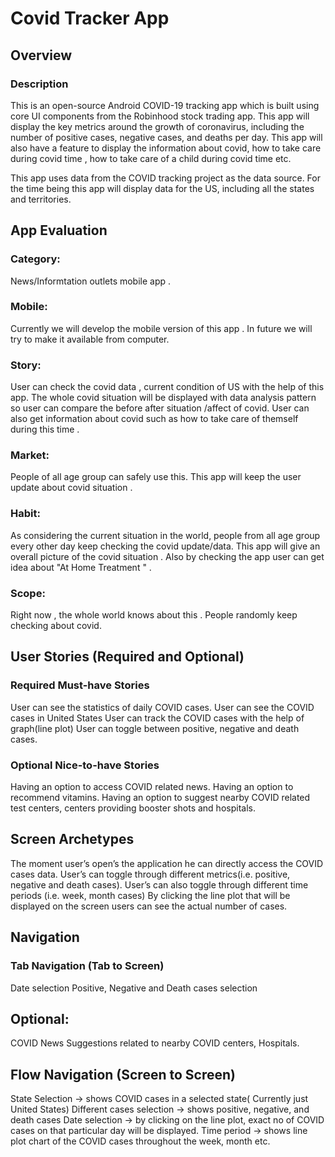 # Covid Tracker App 


## Overview

### Description

This is an open-source Android COVID-19 tracking app which is built using core UI components from the Robinhood stock trading app. This app will display the key metrics around the growth of coronavirus, 
including the number of positive cases, negative cases, and deaths per day. This app will also have a feature to display the 
information about covid, how to take care during covid time , how to take care of a child during covid time etc.


This app uses data from the COVID tracking project as the data source. For the time being this app will display data for the US, including all the states and territories.

## App Evaluation
### Category: 
News/Informtation outlets mobile app .

### Mobile: 
Currently we will develop the mobile version of this app . In future we will try to make it available from computer.

### Story: 
User can check the covid data , current condition of US with the help of this app. The whole covid situation will be displayed with data analysis pattern so user can compare the before after situation /affect of covid. 
User can also get information about covid such as how to take care of themself during this time .

### Market: 
People of all age group can safely use this. This app will keep the user update about covid situation .

### Habit: 
As considering the current situation in the world, people from all age group every other day keep checking the covid update/data. This app will give an overall picture of the covid situation . Also by checking the app
user can get idea about "At Home Treatment " .

### Scope:

Right now , the whole world knows about this . People randomly keep checking about covid. 

## User Stories (Required and Optional)
### Required Must-have Stories
User can see the statistics of daily COVID cases.
User can see the COVID cases in United States
User can track the COVID cases with the help of graph(line plot)
User can toggle between positive, negative and death cases.

### Optional Nice-to-have Stories
Having an option to access COVID related news.
Having an option to recommend vitamins.
Having an option to suggest nearby COVID related test centers, centers providing booster shots and hospitals.

## Screen Archetypes
The moment user’s open’s the application he can directly access the COVID cases data.
User’s can toggle through different metrics(i.e. positive, negative and death cases).
User’s can also toggle through different time periods (i.e. week, month cases)
By clicking the line plot that will be displayed on the screen users can see the actual number of cases.
 
## Navigation
### Tab Navigation (Tab to Screen)
 
Date selection
Positive, Negative and Death cases selection
 
## Optional:
COVID News
Suggestions related to nearby COVID centers, Hospitals. 

## Flow Navigation (Screen to Screen)
State Selection -> shows COVID cases in a selected state( Currently just United States)
Different cases selection -> shows positive, negative, and death cases
Date selection ->  by clicking on the line plot, exact no of COVID cases on that particular day will be displayed.
Time period -> shows line plot chart of the COVID cases throughout the week, month etc.


